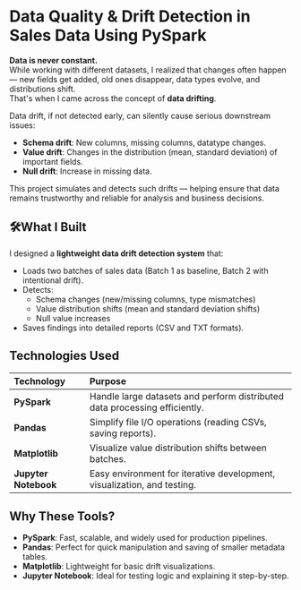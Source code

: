 # Data Quality & Drift Detection in Sales Data Using PySpark

**Data is never constant.**  
While working with different datasets, I realized that changes often happen — new fields get added, old ones disappear, data types evolve, and distributions shift.  
That's when I came across the concept of **data drifting**.

Data drift, if not detected early, can silently cause serious downstream issues:
- **Schema drift**: New columns, missing columns, datatype changes.
- **Value drift**: Changes in the distribution (mean, standard deviation) of important fields.
- **Null drift**: Increase in missing data.

This project simulates and detects such drifts — helping ensure that data remains trustworthy and reliable for analysis and business decisions.

## 🛠What I Built

I designed a **lightweight data drift detection system** that:
- Loads two batches of sales data (Batch 1 as baseline, Batch 2 with intentional drift).
- Detects:
  - Schema changes (new/missing columns, type mismatches)
  - Value distribution shifts (mean and standard deviation shifts)
  - Null value increases
- Saves findings into detailed reports (CSV and TXT formats).

## Technologies Used

| Technology | Purpose |
|:---|:---|
| **PySpark** | Handle large datasets and perform distributed data processing efficiently. |
| **Pandas** | Simplify file I/O operations (reading CSVs, saving reports). |
| **Matplotlib** | Visualize value distribution shifts between batches. |
| **Jupyter Notebook** | Easy environment for iterative development, visualization, and testing. |

## Why These Tools?

- **PySpark**: Fast, scalable, and widely used for production pipelines.
- **Pandas**: Perfect for quick manipulation and saving of smaller metadata tables.
- **Matplotlib**: Lightweight for basic drift visualizations.
- **Jupyter Notebook**: Ideal for testing logic and explaining it step-by-step.
